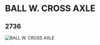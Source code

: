 # BALL W. CROSS AXLE
## 2736
![BALL W. CROSS AXLE](https://lc-www-live-s.legocdn.com/media/bricks/5/2/273602.jpg)